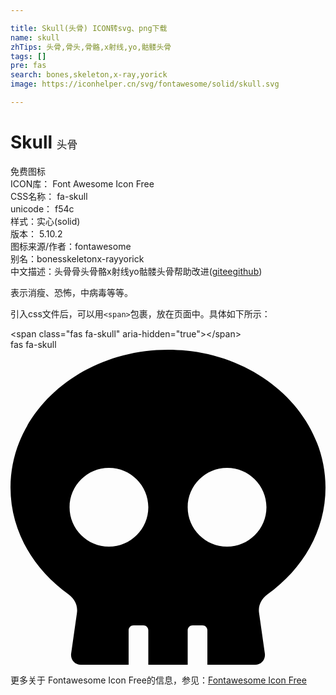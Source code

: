 ```yaml
---

title: Skull(头骨) ICON转svg、png下载
name: skull
zhTips: 头骨,骨头,骨骼,x射线,yo,骷髅头骨
tags: []
pre: fas
search: bones,skeleton,x-ray,yorick
image: https://iconhelper.cn/svg/fontawesome/solid/skull.svg

---
```


# Skull  <small style="font-size: 60%;font-weight: 100">头骨</small>


<div class="detail-page">
<p>
<span><span class="badge-success badge">免费图标</span> </span>
<br/>
<span>
ICON库：
<span class="badge-secondary badge">Font Awesome Icon Free</span> 
</span>
<br/>
<span>
CSS名称：
<span class="badge-secondary badge">fa-skull</span> 
</span>
<br/>
<span>
unicode：
<span class="badge-secondary badge">f54c</span> 
<copy-btn content='f54c' btn-title=""></copy-btn>
<copy-btn :content='String.fromCodePoint(parseInt("f54c", 16))' btn-title="复制U"></copy-btn>
</span><br/><span>样式：<span class="badge-light badge">实心(solid)</span></span>
<br/>
<span>
版本：
<span class="badge-secondary badge">5.10.2</span> 
</span>
<br/>
<span>图标来源/作者：<span class="badge-light badge">fontawesome</span></span> 
<br/>
<span>别名：<span class="badge-light badge">bones</span><span class="badge-light badge">skeleton</span><span class="badge-light badge">x-ray</span><span class="badge-light badge">yorick</span></span><br/><span class="zh-detail">中文描述：<span class="badge-primary badge">头骨</span><span class="badge-primary badge">骨头</span><span class="badge-primary badge">骨骼</span><span class="badge-primary badge">x射线</span><span class="badge-primary badge">yo</span><span class="badge-primary badge">骷髅头骨</span><span class="help-link"><span>帮助改进</span>(<a href="https://gitee.com/liuwave/icon-helper/edit/master/json/fontawesome/solid/skull.json" target="_blank" rel="noopener noreferrer">gitee</a><a href="https://github.com/liuwave/icon-helper/edit/master/json/fontawesome/solid/skull.json" target="_blank" rel="noopener noreferrer">github</a></span>)</span><br/>
</p>
</div><div class="description description alert alert-light">表示消瘦、恐怖，中病毒等等。</div>
<div class="alert alert-dark">
  <i class="fas fa-skull fa-xs"></i>
  <i class="fas fa-skull fa-sm"></i>
  <i class="fas fa-skull fa-lg"></i>
  <i class="fas fa-skull fa-2x"></i>
  <i class="fas fa-skull fa-3x"></i>
  <i class="fas fa-skull fa-5x"></i>
  <i class="fas fa-skull fa-7x"></i>
</div>
<div>
  <p>引入css文件后，可以用<code>&lt;span&gt;</code>包裹，放在页面中。具体如下所示：    
  </p>
  <div class="alert alert-primary" style="font-size: 14px">
    &lt;span class="fas fa-skull" aria-hidden="true"&gt;&lt;/span&gt;
    <copy-btn content='<span class="fas fa-skull" aria-hidden="true"></span>'></copy-btn>
  </div>
  <div class="alert alert-secondary">
    <i class="fas fa-skull"
    style="font-size: 24px"
    aria-hidden="true"></i> fas fa-skull
    <copy-btn content="fas fa-skull" btn-title="复制图标名称"></copy-btn>
  </div>
</div>
<div id="svg" class="svg-wrap">
<svg xmlns="http://www.w3.org/2000/svg" viewBox="0 0 512 512"><path d="M256 0C114.6 0 0 100.3 0 224c0 70.1 36.9 132.6 94.5 173.7 9.6 6.9 15.2 18.1 13.5 29.9l-9.4 66.2c-1.4 9.6 6 18.2 15.7 18.2H192v-56c0-4.4 3.6-8 8-8h16c4.4 0 8 3.6 8 8v56h64v-56c0-4.4 3.6-8 8-8h16c4.4 0 8 3.6 8 8v56h77.7c9.7 0 17.1-8.6 15.7-18.2l-9.4-66.2c-1.7-11.7 3.8-23 13.5-29.9C475.1 356.6 512 294.1 512 224 512 100.3 397.4 0 256 0zm-96 320c-35.3 0-64-28.7-64-64s28.7-64 64-64 64 28.7 64 64-28.7 64-64 64zm192 0c-35.3 0-64-28.7-64-64s28.7-64 64-64 64 28.7 64 64-28.7 64-64 64z"/></svg>
</div>
<detail full-name='fa-skull'></detail>

<Vssue title="关于“Skull”的评论" />
    
<div><p>更多关于  Fontawesome Icon Free的信息，参见：<a target="_blank" href="https://iconhelper.cn/fontawesome.html">Fontawesome Icon Free</a>
</p></div>
